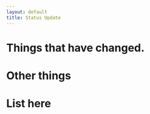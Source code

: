 ```yaml
---
layout: default
title: Status Update
---
```


# Things that have changed.

# Other things

# List here


